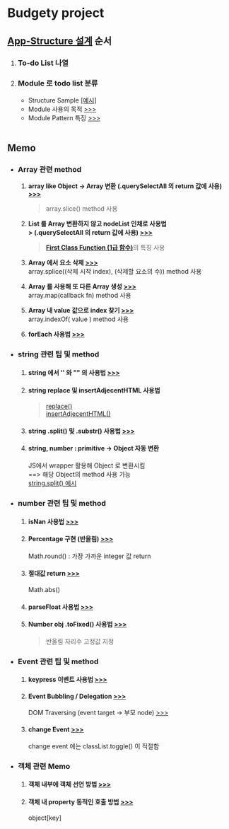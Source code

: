 <h1>Budgety project</h1>

## [App-Structure 설계](https://github.com/seong7/js_TIL/blob/master/06-budgety-app/app.js#L2) 순서
<ol>
  <li>
    <h3>
      To-do List 나열
    </h3>
  </li>
  <li>
    <h3>
      Module 로 todo list 분류
    </h3>
    <ul>
      <li>
        Structure Sample <a href="">[예시]</a>
      </li>
      <li>
        Module 사용의 목적
        <a href="https://github.com/seong7/js_TIL/blob/master/06-budgety-app/sample_structure.js#L26">
          >>>
        </a>
      </li>
      <li>
        Module Pattern 특징
        <a href="https://github.com/seong7/js_TIL/blob/master/06-budgety-app/sample_structure.js#L35">
          >>>
        </a>
      </li>
    </ul>
  </li><br/>
</ol>


<h2>Memo</h2>
<ul>
  <li>
    <p>
      <h3>Array 관련 method</h3>
    </p>
    <ol>
      <li>
        <p>
          <b>array like Object -> Array 변환 (.querySelectAll 의 return 값에 사용)
          <a href="https://github.com/seong7/js_TIL/blob/master/06-budgety-app/app.js#L351"> >>> </a></b><br/>
          <BlockQuote>array.slice() method 사용</BlockQuote>
        </p>   
      </li>
      <li>
        <p>
          <b>List 를 Array 변환하지 않고 nodeList 인채로 사용법<br/>>
          (.querySelectAll 의 return 값에 사용)
            <a href="https://github.com/seong7/js_TIL/blob/master/06-budgety-app/app.js#L294"> >>> </a></b></br>
            <BlockQuote><strong><a href="https://github.com/seong7/js_TIL/tree/master/05-advanced-JS#------first-class-function-%EC%9D%BC%EA%B8%89-%ED%95%A8%EC%88%98------------------------">First Class Function (1급 함수)</a></strong>의 특징 사용</BlockQuote>
        </p>   
      </li>
      <li>
        <p>
          <b>Array 에서 요소 삭제
          <a href="https://github.com/seong7/js_TIL/blob/master/06-budgety-app/app.js#L166"> >>> </a></b><br/>
          array.splice((삭제 시작 index), (삭제할 요소의 수)) method 사용
        </p>   
      </li>
      <li>
        <p>
          <b>Array 를 사용해 또 다른 Array 생성
          <a href="https://github.com/seong7/js_TIL/blob/master/06-budgety-app/app.js#L157"> >>> </a></b><br/>
          array.map(callback fn) method 사용
        </p>   
      </li>
      <li>
        <p>
          <b>Array 내 value 값으로 index 찾기
            <a href="https://github.com/seong7/js_TIL/blob/master/06-budgety-app/app.js#L162"> >>> </a></b><br/>
          array.indexOf( value ) method 사용
        </p>   
      </li>
      <li>
        <p>
          <b>forEach 사용법
            <a href="https://github.com/seong7/js_TIL/blob/master/06-budgety-app/app.js#L365"> >>> </a></b>
        </p>   
      </li>
    </ol>
  </li>
   <li>
    <p>
      <h3>string 관련 팁 및 method</h3>
    </p>
    <ol>
      <li>
        <p>
          <h4>string 에서 '' 와 "" 의 사용법
          <a href="https://github.com/seong7/js_TIL/blob/master/06-budgety-app/app.js#L319"> >>> </a></h4>
        </p>   
      </li>
      <li>
        <p>
          <h4>string replace 및 insertAdjecentHTML 사용법</h4>
          <BlockQuote>
            <a href="https://github.com/seong7/js_TIL/blob/master/06-budgety-app/app.js#L326"> replace() </a></br>
            <a href="https://github.com/seong7/js_TIL/blob/master/06-budgety-app/app.js#L334">insertAdjecentHTML()</a>
          </BlockQuote>
        </p>   
      </li>
      <li>
        <p>
          <h4>string .split() 및 .substr() 사용법 
          <a href="https://github.com/seong7/js_TIL/blob/master/06-budgety-app/app.js#L281"> >>> </a></h4>
        </p>   
      </li>
      <li>
        <p>
          <h4>string, number : primitive -> Object 자동 변환</h4>
          JS에서 wrapper 활용해 Object 로 변환시킴<br/>
          ==> 해당 Object의 method 사용 가능<br/>
          <a href="https://github.com/seong7/js_TIL/blob/master/06-budgety-app/app.js#L281"> string.split() 예시 </a>
        </p>   
      </li>
    </ol>
  </li>
  <li>
    <p>
      <h3>number 관련 팁 및 method</h3>
    </p>
    <ol>
     <li>
      <p>
        <h4>isNan 사용법
        <a href="https://github.com/seong7/js_TIL/blob/master/06-budgety-app/app.js#L488"> >>> </a></h4>
      </p>   
    </li>
    <li>
      <p>
        <h4>Percentage 구현 (반올림)
        <a href="https://github.com/seong7/js_TIL/blob/master/06-budgety-app/app.js#L183"> >>> </a></h4>
        Math.round() : 가장 가까운 integer 값 return
      </p>   
    </li>
    <li>
      <p>
        <h4>절대값 return
        <a href="https://github.com/seong7/js_TIL/blob/master/06-budgety-app/app.js#L275"> >>> </a></h4>
        Math.abs()
      </p>   
    </li>
    <li>
      <p>
        <h4>parseFloat 사용법
        <a href="https://github.com/seong7/js_TIL/blob/master/06-budgety-app/app.js#L308"> >>> </a></h4>
      </p>   
    </li>
    <li>
      <p>
        <h4>Number obj .toFixed() 사용법
        <a href="https://github.com/seong7/js_TIL/blob/master/06-budgety-app/app.js#L278"> >>> </a></h4>
        <BlockQuote>반올림 자리수 고정값 지정<BlockQuote>
      </p>   
    </li>
    </ol>
  </li>
  <li>
    <p>
      <h3>Event 관련 팁 및 method</h3>
    </p>
    <ol>
      <li>
        <p>
          <h4>keypress 이벤트 사용법
          <a href="https://github.com/seong7/js_TIL/blob/master/06-budgety-app/app.js#L460"> >>> </a></h4>
        </p>   
      </li>
      <li>
        <p>
          <h4>Event Bubbling / Delegation
          <a href="https://github.com/seong7/js_TIL/blob/master/06-budgety-app/app.js#L472"> >>> </a></h4>
          DOM Traversing (event target -> 부모 node)
          <a href="https://github.com/seong7/js_TIL/blob/master/06-budgety-app/app.js#L511"> >>> </a>
        </p>   
      </li>
      <li>
        <p>
          <h4>change Event
          <a href="https://github.com/seong7/js_TIL/blob/master/06-budgety-app/app.js#L477"> >>> </a></h4>
         change event 에는 classList.toggle() 이 적절함
        </p>   
      </li>
    </ol>
  </li>
  <li>
    <p>
      <h3>객체 관련 Memo</h3>
    </p>
    <ol>
      <li>
        <p>
          <h4>객체 내부에 객체 선언 방법
          <a href="https://github.com/seong7/js_TIL/blob/master/06-budgety-app/app.js#L107"> >>> </a></h4>
        </p>   
      </li>
      <li>
        <p>
          <h4>객체 내 property 동적인 호출 방법
          <a href="https://github.com/seong7/js_TIL/blob/master/06-budgety-app/app.js#L125"> >>> </a></h4>
          object[key]
        </p>   
      </li>
    </ol>
  </li>
</ul>

